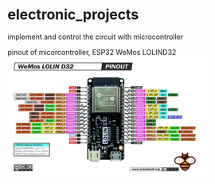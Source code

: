 # electronic_projects
implement and control the circuit with microcontroller

pinout of micorcontroller, ESP32 WeMos LOLIND32
<img align="justify" src="ESP32-WeMos-LOLIN-D32-pinout.jpg" alt="CG" style="width:80%">
